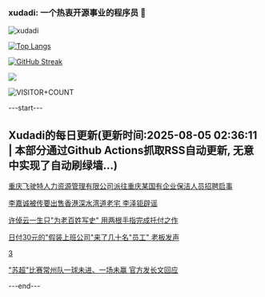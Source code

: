 ### xudadi: 一个热衷开源事业的程序员 👋

![xudadi](https://github-readme-stats-git-masterorgs-github-readme-stats-team.vercel.app/api?username=xudadi)

[![Top Langs](https://github-readme-stats.vercel.app/api/top-langs/?username=xudadi)](https://github.com/anuraghazra/github-readme-stats)

[![GitHub Streak](https://streak-stats.demolab.com?user=xudadi&locale=zh_Hans)](https://git.io/streak-stats)

![](https://raw.githubusercontent.com/xudadi/xudadi/main/assets/github-contribution-grid-snake.svg)

![VISITOR+COUNT](https://komarev.com/ghpvc/?username=xudadi&label=VISITOR+COUNT)


---start---

## Xudadi的每日更新(更新时间:2025-08-05 02:36:11 | 本部分通过Github Actions抓取RSS自动更新, 无意中实现了自动刷绿墙...)

[重庆飞驶特人力资源管理有限公司派往重庆某国有企业保洁人员招聘启事](https://www.gongkaoleida.com/article/2548310)

[李嘉诚被传要出售香港深水湾道老宅 李泽钜辟谣](https://m.163.com/news/article/K64N9F850530KP1K.html)

[许倬云一生只"为老百姓写史" 用两根手指完成托付之作](https://m.163.com/news/article/K64PQPJI051492LM.html)

[日付30元的"假装上班公司"来了几十名"员工" 老板发声](https://m.163.com/news/article/K64QM2TV053469LG.html)

[3](https://m.163.com/touch/news/sub/domestic)

["苏超"比赛常州队一球未进、一场未赢 官方发长文回应](https://m.163.com/news/article/K64IE6L105199NPP.html)

---end---

